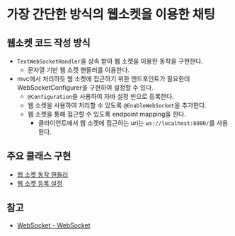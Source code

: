 # 가장 간단한 방식의 웹소켓을 이용한 채팅

## 웹소켓 코드 작성 방식
- ```TextWebSocketHandler```을 상속 받아 웹 소켓을 이용한 동작을 구현한다.
  - 문자열 기반 웹 소켓 핸들러를 이용한다.
- mvc에서 처리하듯 웹 소켓에 접근하기 위한 엔드포인트가 필요한데 WebSocketConfigurer을 구현하여 설정할 수 있다.
  - ```@Configuration```을 사용하여 자바 설정 빈으로 등록한다.
  - 웹 소켓을 사용하여 처리할 수 있도록 ```@EnableWebSocket```을 추가한다.
  - 웹 소켓을 통해 접근할 수 있도록 endpoint mapping을 한다.
    - 클라이언트에서 웹 소켓에 접근하는 uri는 ```ws://localhost:8080/```를 사용한다.

## 주요 클래스 구현
- [웹 소켓 동작 핸들러](src/main/java/io/gaegulgaegul/websocketchatting/adapter/in/socket/ChatSocketAdapter.java)
- [웹 소켓 등록 설정](src/main/java/io/gaegulgaegul/websocketchatting/config/WebSocketConfiguration.java)

## 참고
- [WebSocket - WebSocket](https://velog.io/@yyong3519/%EC%8A%A4%ED%94%84%EB%A7%81%EB%B6%80%ED%8A%B8-%EC%9B%B9%EC%86%8C%EC%BC%93#1-%EB%9D%BC%EC%9D%B4%EB%B8%8C%EB%9F%AC%EB%A6%AC-%EC%B6%94%EA%B0%80)